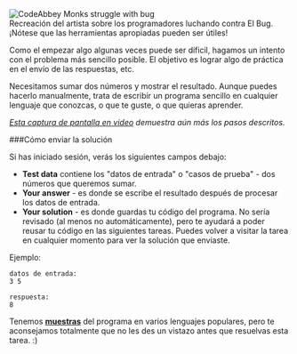 <div class="text-center">
	<img alt="CodeAbbey Monks struggle with bug" src="https://codeabbey.github.io/data/sum_of_two.gif"/><br/>
	<span class="hint">Recreación del artista sobre los programadores luchando contra El Bug.</span><br/>
	<span class="hint">¡Nótese que las herramientas apropiadas pueden ser útiles!</span>
</div>

Como el empezar algo algunas veces puede ser díficil, hagamos un intento con el problema más sencillo posible.
El objetivo es lograr algo de práctica en el envío de las respuestas, etc.

Necesitamos sumar dos números y mostrar el resultado. Aunque puedes hacerlo manualmente, trata de escribir un
programa sencillo en cualquier lenguaje que conozcas, o que te guste, o que quieras aprender.

_[Esta captura de pantalla en video](http://www.youtube.com/watch?v=gxfqeDm-B6k) demuestra aún más los pasos descritos._

###Cómo enviar la solución

Si has iniciado sesión, verás los siguientes campos debajo:  

- **Test data** contiene los "datos de entrada" o "casos de prueba" - dos números que queremos sumar.
- **Your answer** - es donde se escribe el resultado después de procesar los datos de entrada.
- **Your solution** - es donde guardas tu código del programa. No sería revisado
    (al menos no automáticamente), pero te ayudará a poder reusar tu código en las siguientes tareas.
    Puedes volver a visitar la tarea en cualquier momento para ver la solución que enviaste.

Ejemplo:

	datos de entrada:
	3 5
	
	respuesta:
	8

Tenemos **[muestras](../wiki/running)** del programa en varios lenguajes populares,
pero te aconsejamos totalmente que no les des un vistazo antes que resuelvas esta tarea. :)
